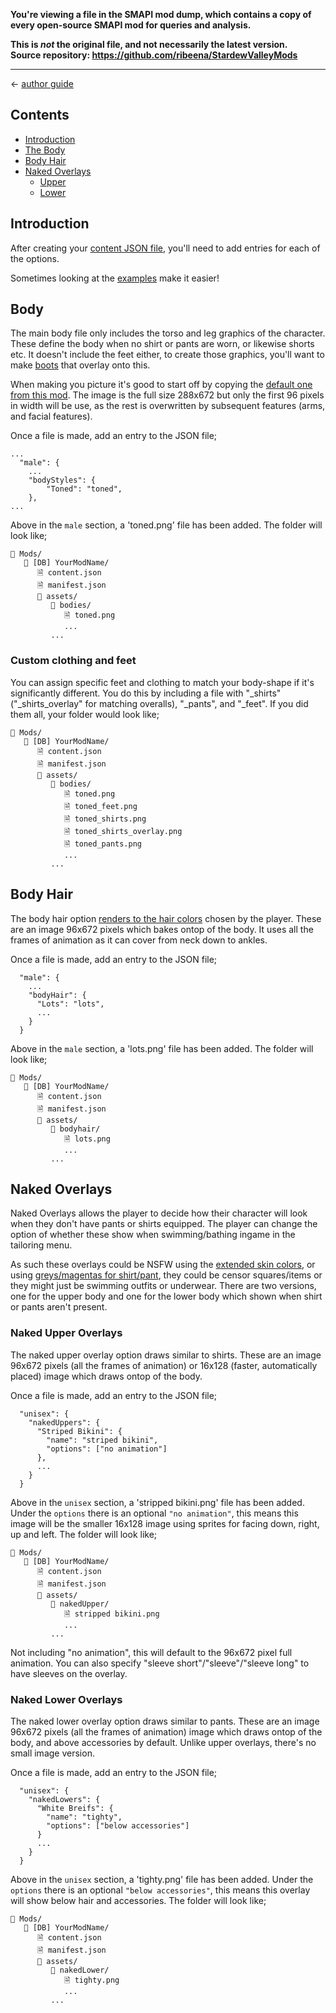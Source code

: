 **You're viewing a file in the SMAPI mod dump, which contains a copy of every open-source SMAPI mod
for queries and analysis.**

**This is _not_ the original file, and not necessarily the latest version.**  
**Source repository: https://github.com/ribeena/StardewValleyMods**

----

← [author guide](../author-guide.md)

## Contents
* [Introduction](#introduction)
* [The Body](#body)
* [Body Hair](#body-hair)
* [Naked Overlays](#naked-overlays)
  * [Upper](#naked-upper-overlays)
  * [Lower](#naked-lower-overlays)

## Introduction
After creating your [content JSON file](../author-guide.md#body-parts), you'll need to add
entries for each of the options.

Sometimes looking at the [examples](https://www.nexusmods.com/stardewvalley/mods/12893?tab=files#file-container-optional-files) make it easier!

## Body
The main body file only includes the torso and leg graphics of the character. These
define the body when no shirt or pants are worn, or likewise shorts etc. It doesn't
include the feet either, to create those graphics, you'll want to make
[boots](/shoes.md) that overlay onto this.

When making you picture it's good to start off by copying the
[default one from this mod](../../asset/Character/farmer_base.png). The image is the full size
288x672 but only the first 96 pixels in width will be use, as the rest is
overwritten by subsequent features (arms, and facial features).

Once a file is made, add an entry to the JSON file;

```
...
  "male": {
    ...
    "bodyStyles": {
        "Toned": "toned",
    },
...
```
Above in the `male` section, a 'toned.png' file has been added. The folder will look like;
```
📁 Mods/
   📁 [DB] YourModName/
      🗎 content.json
      🗎 manifest.json
      📁 assets/
         📁 bodies/
            🗎 toned.png
            ...
         ...
```

### Custom clothing and feet
You can assign specific feet and clothing to match your body-shape if it's significantly different.
You do this by including a file with "_shirts" ("_shirts_overlay" for matching overalls), "_pants",
and "_feet". If you did them all, your folder would look like;
```
📁 Mods/
   📁 [DB] YourModName/
      🗎 content.json
      🗎 manifest.json
      📁 assets/
         📁 bodies/
            🗎 toned.png
            🗎 toned_feet.png
            🗎 toned_shirts.png
            🗎 toned_shirts_overlay.png
            🗎 toned_pants.png
            ...
         ...
```

## Body Hair
The body hair option [renders to the hair colors](hair.md#recoloring-notes) chosen by the player.
These are an image
96x672 pixels which bakes ontop of the body. It uses all the frames of animation
as it can cover from neck down to ankles.

Once a file is made, add an entry to the JSON file;
```
  "male": {
    ...
    "bodyHair": {
      "Lots": "lots",
      ...
    }
  }
```

Above in the `male` section, a 'lots.png' file has been added. The folder will look like;
```
📁 Mods/
   📁 [DB] YourModName/
      🗎 content.json
      🗎 manifest.json
      📁 assets/
         📁 bodyhair/
            🗎 lots.png
            ...
         ...
```
## Naked Overlays
Naked Overlays allows the player to decide how their character will look when they don't
have pants or shirts equipped. The player can change the option of whether these show
when swimming/bathing ingame in the tailoring menu.

As such these overlays could be NSFW using the [extended skin colors](color-palette.md),
or using [greys/magentas for shirt/pant](trinkets.md#recoloring-notes), they could be censor
squares/items or they might just be swimming outfits or underwear. There are two versions,
one for the upper body and one for the lower body which shown when shirt or pants aren't
present.

### Naked Upper Overlays
The naked upper overlay option draws similar to shirts. These are an image
96x672 pixels (all the frames of animation) or 16x128 (faster, automatically placed)
image which draws ontop of the body.

Once a file is made, add an entry to the JSON file;
```
  "unisex": {
    "nakedUppers": {
      "Striped Bikini": {
        "name": "striped bikini",
        "options": ["no animation"]
      },
      ...
    }
  }
```

Above in the `unisex` section, a 'stripped bikini.png' file has been added. Under the 
`options` there is an optional `"no animation"`, this means this image will be the
smaller 16x128 image using sprites for facing down, right, up and left. The folder will look like;
```
📁 Mods/
   📁 [DB] YourModName/
      🗎 content.json
      🗎 manifest.json
      📁 assets/
         📁 nakedUpper/
            🗎 stripped bikini.png
            ...
         ...
```
Not including "no animation", this will default to the 96x672 pixel full animation. You can
also specify "sleeve short"/"sleeve"/"sleeve long" to have sleeves on the overlay.

### Naked Lower Overlays
The naked lower overlay option draws similar to pants. These are an image
96x672 pixels (all the frames of animation) image which draws ontop of the body,
and above accessories by default. Unlike upper overlays, there's no small image
version.

Once a file is made, add an entry to the JSON file;
```
  "unisex": {
    "nakedLowers": {
      "White Breifs": {
        "name": "tighty",
        "options": ["below accessories"]
      }
      ...
    }
  }
```

Above in the `unisex` section, a 'tighty.png' file has been added. Under the 
`options` there is an optional `"below accessories"`, this means this overlay
will show below hair and accessories. The folder will look like;
```
📁 Mods/
   📁 [DB] YourModName/
      🗎 content.json
      🗎 manifest.json
      📁 assets/
         📁 nakedLower/
            🗎 tighty.png
            ...
         ...
```